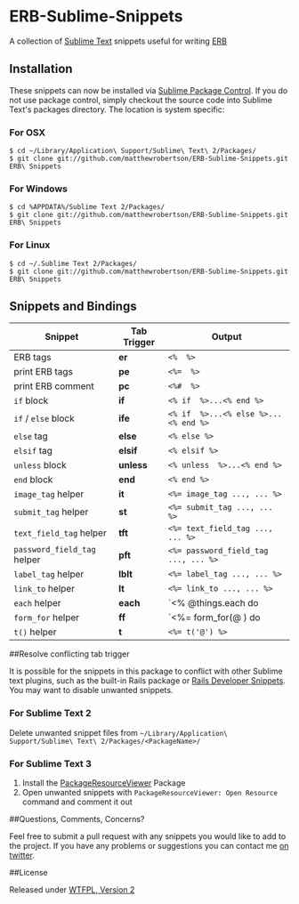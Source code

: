 ERB-Sublime-Snippets
====================

A collection of [Sublime Text](http://www.sublimetext.com/) snippets useful for writing [ERB](http://ruby-doc.org/stdlib-1.9.3/libdoc/erb/rdoc/ERB.html)

## Installation

These snippets can now be installed via [Sublime Package Control](http://wbond.net/sublime_packages/package_control). If you do not use package control, simply checkout the source code into Sublime Text's packages directory. The location is system specific:

### For OSX

    $ cd ~/Library/Application\ Support/Sublime\ Text\ 2/Packages/
    $ git clone git://github.com/matthewrobertson/ERB-Sublime-Snippets.git ERB\ Snippets

### For Windows

    $ cd %APPDATA%/Sublime Text 2/Packages/
    $ git clone git://github.com/matthewrobertson/ERB-Sublime-Snippets.git ERB\ Snippets

### For Linux

    $ cd ~/.Sublime Text 2/Packages/
    $ git clone git://github.com/matthewrobertson/ERB-Sublime-Snippets.git ERB\ Snippets

## Snippets and Bindings

Snippet | Tab Trigger | Output
--- | --- | ---
ERB tags | __er__ | `<%  %>`
print ERB tags | __pe__ | `<%=  %>`
print ERB comment | __pc__ | `<%#  %>`
`if` block | __if__ | `<% if  %>...<% end %>`
`if` / `else` block | __ife__ | `<% if  %>...<% else %>...<% end %>`
`else` tag | __else__ | `<% else %>`
`elsif` tag | __elsif__ | `<% elsif %>`
`unless` block | __unless__ | `<% unless  %>...<% end %>`
`end` block | __end__ | `<% end %>`
`image_tag` helper | __it__ | `<%= image_tag ..., ... %>`
`submit_tag` helper | __st__ | `<%= submit_tag ..., ... %>`
`text_field_tag` helper | __tft__ | `<%= text_field_tag ..., ... %>`
`password_field_tag` helper | __pft__ | `<%= password_field_tag ..., ... %>`
`label_tag` helper | __lblt__ | `<%= label_tag ..., ... %>`
`link_to` helper | __lt__ | `<%= link_to ..., ... %>`
`each` helper | __each__ | `<% @things.each do |thing| %> ... <% end %>`
`form_for` helper | __ff__ | `<%= form_for(@ ) do |f| %> ... <% end %>`
`t()` helper | __t__ | `<%= t('@') %>`

##Resolve conflicting tab trigger

It is possible for the snippets in this package to conflict with other Sublime text plugins, such as the built-in Rails package or [Rails Developer Snippets](https://github.com/j10io/railsdev-sublime-snippets). You may want to disable unwanted snippets.

### For Sublime Text 2

Delete unwanted snippet files from `~/Library/Application\ Support/Sublime\ Text\ 2/Packages/<PackageName>/`

### For Sublime Text 3

1. Install the [PackageResourceViewer](https://github.com/skuroda/PackageResourceViewer) Package
2. Open unwanted snippets with `PackageResourceViewer: Open Resource` command and comment it out

##Questions, Comments, Concerns?

Feel free to submit a pull request with any snippets you would like to add to the project. If you have any problems or suggestions you can contact me [on twitter](https://twitter.com/mattdrobertson).

##License

Released under [WTFPL, Version 2](https://raw.github.com/matthewrobertson/ERB-Sublime-Snippets/master/LICENSE.txt)
